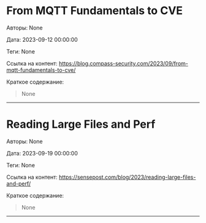 # From MQTT Fundamentals to CVE

Авторы: 
None

Дата: 
2023-09-12 00:00:00

Теги: 
None

Ссылка на контент: 
https://blog.compass-security.com/2023/09/from-mqtt-fundamentals-to-cve/

Краткое содержание: 

<blockquote>
None<br> 
</blockquote>

---

# Reading Large Files and Perf

Авторы: 
None

Дата: 
2023-09-19 00:00:00

Теги: 
None

Ссылка на контент: 
https://sensepost.com/blog/2023/reading-large-files-and-perf/

Краткое содержание: 

<blockquote>
None<br> 
</blockquote>

---


